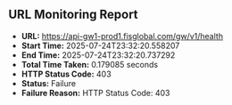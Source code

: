 ## URL Monitoring Report

- **URL:** https://api-gw1-prod1.fisglobal.com/gw/v1/health
- **Start Time:** 2025-07-24T23:32:20.558207
- **End Time:** 2025-07-24T23:32:20.737292
- **Total Time Taken:** 0.179085 seconds
- **HTTP Status Code:** 403
- **Status:** Failure
- **Failure Reason:** HTTP Status Code: 403
